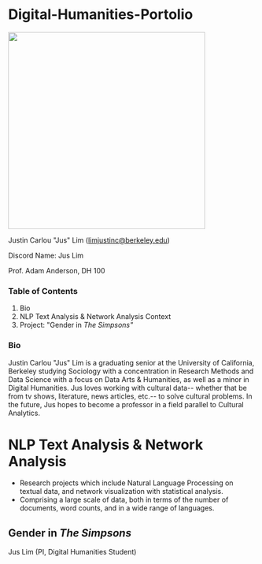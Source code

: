 # Digital-Humanities-Portolio

<img src='images/DSC_0036-1.jpg' width = 400>

Justin Carlou "Jus" Lim (limjustinc@berkeley.edu)

Discord Name: Jus Lim

Prof. Adam Anderson, DH 100

### Table of Contents ###
1. Bio
2. NLP Text Analysis & Network Analysis Context
3. Project: "Gender in *The Simpsons"*

### Bio ###

Justin Carlou "Jus" Lim is a graduating senior at the University of California, Berkeley studying Sociology with a concentration in Research Methods and Data Science with a focus on Data Arts & Humanities, as well as a minor in Digital Humanities. Jus loves working with cultural data-- whether that be from tv shows, literature, news articles, etc.-- to solve cultural problems. In the future, Jus hopes to become a professor in a field parallel to Cultural Analytics.

# NLP Text Analysis & Network Analysis

* Research projects which include Natural Language Processing on textual data, and network visualization with statistical analysis.
* Comprising a large scale of data, both in terms of the number of documents, word counts, and in a wide range of languages.

## Gender in *The Simpsons* ##

Jus Lim (PI, Digital Humanities Student)

